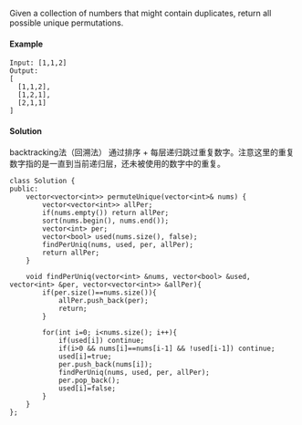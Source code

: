 Given a collection of numbers that might contain duplicates, return all possible unique permutations.

#### Example
```
Input: [1,1,2]
Output:
[
  [1,1,2],
  [1,2,1],
  [2,1,1]
]
```

#### Solution
backtracking法（回溯法）
通过排序 + 每层递归跳过重复数字。注意这里的重复数字指的是一直到当前递归层，还未被使用的数字中的重复。
```
class Solution {
public:
    vector<vector<int>> permuteUnique(vector<int>& nums) {
        vector<vector<int>> allPer;
        if(nums.empty()) return allPer;
        sort(nums.begin(), nums.end());
        vector<int> per;
        vector<bool> used(nums.size(), false);
        findPerUniq(nums, used, per, allPer);
        return allPer;
    }
    
    void findPerUniq(vector<int> &nums, vector<bool> &used, vector<int> &per, vector<vector<int>> &allPer){
        if(per.size()==nums.size()){
            allPer.push_back(per);
            return;
        }
        
        for(int i=0; i<nums.size(); i++){
            if(used[i]) continue;
            if(i>0 && nums[i]==nums[i-1] && !used[i-1]) continue;
            used[i]=true;
            per.push_back(nums[i]);
            findPerUniq(nums, used, per, allPer);
            per.pop_back();
            used[i]=false;
        }
    }
};
```

